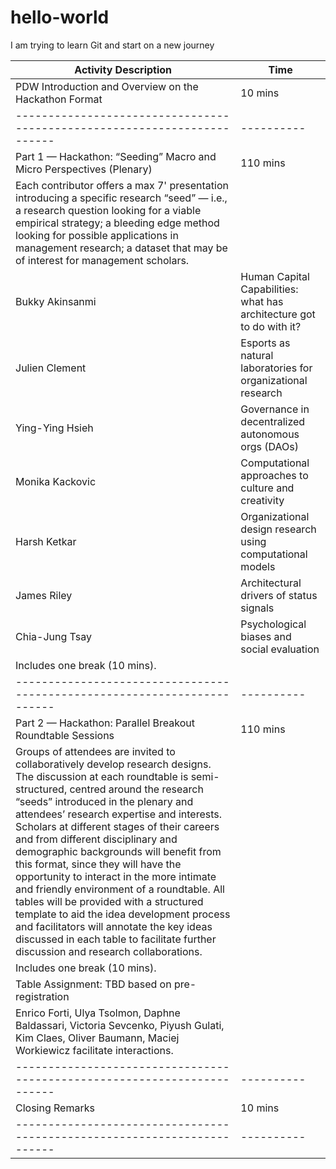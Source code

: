 # hello-world
I am trying to learn Git and start on a new journey


| Activity Description                                                   | Time     |
|------------------------------------------------------------------------|----------|
| PDW Introduction and Overview on the Hackathon Format                  | 10 mins  |
|------------------------------------------------------------------------|----------|
| Part 1 — Hackathon: “Seeding” Macro and Micro Perspectives (Plenary)    | 110 mins |
| Each contributor offers a max 7' presentation introducing a specific research “seed” — i.e., a research question looking for a viable empirical strategy; a bleeding edge method looking for possible applications in management research; a dataset that may be of interest for management scholars. | |
| Bukky Akinsanmi | Human Capital Capabilities: what has architecture got to do with it? |
| Julien Clement | Esports as natural laboratories for organizational research |
| Ying-Ying Hsieh | Governance in decentralized autonomous orgs (DAOs) |
| Monika Kackovic | Computational approaches to culture and creativity |
| Harsh Ketkar | Organizational design research using computational models |
| James Riley | Architectural drivers of status signals |
| Chia-Jung Tsay | Psychological biases and social evaluation |
| Includes one break (10 mins).                                          |          |
|------------------------------------------------------------------------|----------|
| Part 2 — Hackathon: Parallel Breakout Roundtable Sessions              | 110 mins |
| Groups of attendees are invited to collaboratively develop research designs. The discussion at each roundtable is semi-structured, centred around the research “seeds” introduced in the plenary and attendees’ research expertise and interests. Scholars at different stages of their careers and from different disciplinary and demographic backgrounds will benefit from this format, since they will have the opportunity to interact in the more intimate and friendly environment of a roundtable. All tables will be provided with a structured template to aid the idea development process and facilitators will annotate the key ideas discussed in each table to facilitate further discussion and research collaborations. | |
| Includes one break (10 mins).                                          |          |
| Table Assignment: TBD based on pre-registration                        |          |
| Enrico Forti, Ulya Tsolmon, Daphne Baldassari, Victoria Sevcenko, Piyush Gulati, Kim Claes, Oliver Baumann, Maciej Workiewicz facilitate interactions. | |
|------------------------------------------------------------------------|----------|
| Closing Remarks                                                        | 10 mins  |
|------------------------------------------------------------------------|----------|
